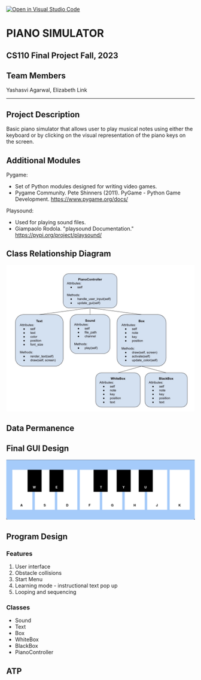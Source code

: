 [![Open in Visual Studio Code](https://classroom.github.com/assets/open-in-vscode-718a45dd9cf7e7f842a935f5ebbe5719a5e09af4491e668f4dbf3b35d5cca122.svg)](https://classroom.github.com/online_ide?assignment_repo_id=12852525&assignment_repo_type=AssignmentRepo)

# PIANO SIMULATOR
## CS110 Final Project  Fall, 2023

## Team Members
Yashasvi Agarwal, Elizabeth Link

***

## Project Description
Basic piano simulator that allows user to play musical notes using either the keyboard or by clicking on the visual representation of the piano keys on the screen.

## Additional Modules
Pygame:
   - Set of Python modules designed for writing video games.
   - Pygame Community. Pete Shinners (2011). PyGame - Python Game Development. https://www.pygame.org/docs/

Playsound:
   - Used for playing sound files.
   - Giampaolo Rodola. "playsound Documentation." https://pypi.org/project/playsound/


## Class Relationship Diagram

![class relationship diagram](assets/images/class_relationship_diagram.jpg)

## Data Permanence

## Final GUI Design

![final gui](assets/images/finalgui.jpg)

## Program Design

### Features

1. User interface
2. Obstacle collisions
3. Start Menu
4. Learning mode - instructional text pop up
5. Looping and sequencing

### Classes

- Sound
- Text
- Box
- WhiteBox
- BlackBox
- PianoController

## ATP